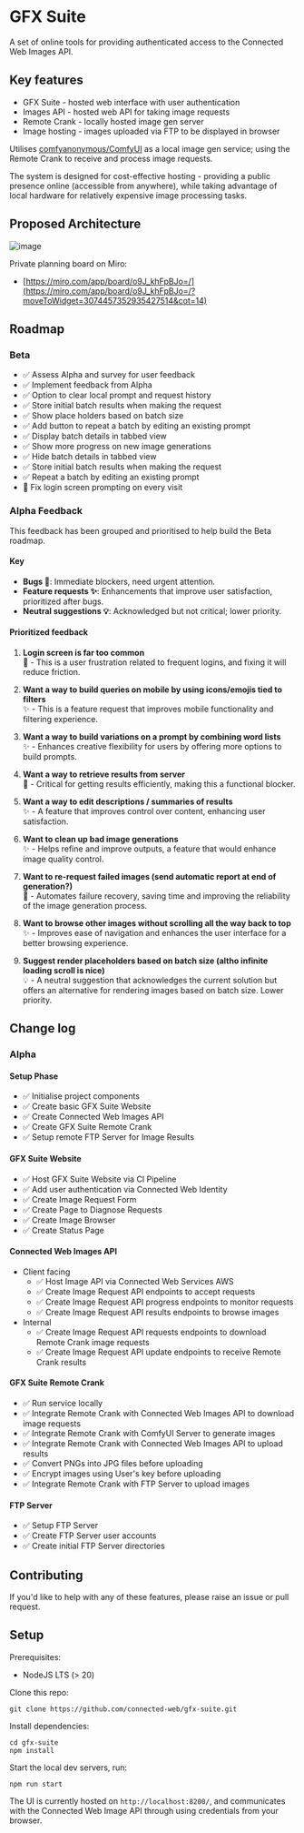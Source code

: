 # GFX Suite

A set of online tools for providing authenticated access to the Connected Web Images API.

## Key features

- GFX Suite - hosted web interface with user authentication
- Images API - hosted web API for taking image requests
- Remote Crank - locally hosted image gen server
- Image hosting - images uploaded via FTP to be displayed in browser

Utilises [comfyanonymous/ComfyUI](https://github.com/comfyanonymous/ComfyUI) as a local image gen service; using the Remote Crank to receive and process image requests.

The system is designed for cost-effective hosting - providing a public presence online (accessible from anywhere), while taking advantage of local hardware for relatively expensive image processing tasks.

## Proposed Architecture

![image](https://github.com/connected-web/gfx-suite/assets/6341696/092f0835-6a19-4188-8dbb-698abcf9e2a0)

Private planning board on Miro:
- [https://miro.com/app/board/o9J_khFpBJo=/](https://miro.com/app/board/o9J_khFpBJo=/?moveToWidget=3074457352935427514&cot=14)

## Roadmap

### Beta

- ✅ Assess Alpha and survey for user feedback
- ✅ Implement feedback from Alpha
- ✅ Option to clear local prompt and request history
- ✅ Store initial batch results when making the request
- ✅ Show place holders based on batch size
- ✅ Add button to repeat a batch by editing an existing prompt
- ✅ Display batch details in tabbed view
- ✅ Show more progress on new image generations
- ✅ Hide batch details in tabbed view
- ✅ Store initial batch results when making the request
- ✅ Repeat a batch by editing an existing prompt
- 🐛 Fix login screen prompting on every visit

### Alpha Feedback

This feedback has been grouped and prioritised to help build the Beta roadmap.

#### Key
- **Bugs 🐛**: Immediate blockers, need urgent attention.
- **Feature requests ✨**: Enhancements that improve user satisfaction, prioritized after bugs.
- **Neutral suggestions 💡**: Acknowledged but not critical; lower priority.

#### Prioritized feedback

1. **Login screen is far too common**  
   🐛 - This is a user frustration related to frequent logins, and fixing it will reduce friction.

2. **Want a way to build queries on mobile by using icons/emojis tied to filters**  
   ✨ - This is a feature request that improves mobile functionality and filtering experience.

3. **Want a way to build variations on a prompt by combining word lists**  
   ✨ - Enhances creative flexibility for users by offering more options to build prompts.

4. **Want a way to retrieve results from server**  
   🐛 - Critical for getting results efficiently, making this a functional blocker.

5. **Want a way to edit descriptions / summaries of results**  
   ✨ - A feature that improves control over content, enhancing user satisfaction.

6. **Want to clean up bad image generations**  
   ✨ - Helps refine and improve outputs, a feature that would enhance image quality control.

7. **Want to re-request failed images (send automatic report at end of generation?)**  
   🐛 - Automates failure recovery, saving time and improving the reliability of the image generation process.

8. **Want to browse other images without scrolling all the way back to top**  
   ✨ - Improves ease of navigation and enhances the user interface for a better browsing experience.

9. **Suggest render placeholders based on batch size (altho infinite loading scroll is nice)**  
   💡 - A neutral suggestion that acknowledges the current solution but offers an alternative for rendering images based on batch size. Lower priority.

## Change log

### Alpha

#### Setup Phase

- ✅ Initialise project components
- ✅ Create basic GFX Suite Website
- ✅ Create Connected Web Images API
- ✅ Create GFX Suite Remote Crank
- ✅ Setup remote FTP Server for Image Results

#### GFX Suite Website

- ✅ Host GFX Suite Website via CI Pipeline
- ✅ Add user authentication via Connected Web Identity
- ✅ Create Image Request Form
- ✅ Create Page to Diagnose Requests
- ✅ Create Image Browser
- ✅ Create Status Page

#### Connected Web Images API

- Client facing
  - ✅ Host Image API via Connected Web Services AWS
  - ✅ Create Image Request API endpoints to accept requests
  - ✅ Create Image Request API progress endpoints to monitor requests
  - ✅ Create Image Request API results endpoints to browse images
- Internal
  - ✅ Create Image Request API requests endpoints to download Remote Crank image requests
  - ✅ Create Image Request API update endpoints to receive Remote Crank results

#### GFX Suite Remote Crank

- ✅ Run service locally 
- ✅ Integrate Remote Crank with Connected Web Images API to download image requests
- ✅ Integrate Remote Crank with ComfyUI Server to generate images
- ✅ Integrate Remote Crank with Connected Web Images API to upload results
- ✅ Convert PNGs into JPG files before uploading
- ✅ Encrypt images using User's key before uploading
- ✅ Integrate Remote Crank with FTP Server to upload images

#### FTP Server

- ✅ Setup FTP Server
- ✅ Create FTP Server user accounts
- ✅ Create initial FTP Server directories

## Contributing

If you'd like to help with any of these features, please raise an issue or pull request.

## Setup

Prerequisites:

- NodeJS LTS (> 20)

Clone this repo:

```
git clone https://github.com/connected-web/gfx-suite.git
```

Install dependencies:

```
cd gfx-suite
npm install
```
Start the local dev servers, run:

```
npm run start
```

The UI is currently hosted on `http://localhost:8200/`, and communicates with the Connected Web Image API through using credentials from your browser.
